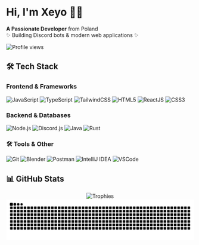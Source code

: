 # Hi, I'm Xeyo 👨‍💻

**A Passionate Developer** from Poland  
✨ Building Discord bots & modern web applications ✨  

![Profile views](https://komarev.com/ghpvc/?username=Xeyo-Developer&label=Profile%20views&color=0e75b6&style=flat)  

## 🛠️ Tech Stack

### **Frontend & Frameworks**  
![JavaScript](https://img.shields.io/badge/JavaScript-F7DF1E?style=for-the-badge&logo=javascript&logoColor=black)
![TypeScript](https://img.shields.io/badge/TypeScript-3178C6?style=for-the-badge&logo=typescript&logoColor=white)
![TailwindCSS](https://img.shields.io/badge/Tailwind_CSS-06B6D4?style=for-the-badge&logo=tailwind-css&logoColor=white)
![HTML5](https://img.shields.io/badge/HTML5-E34F26?style=for-the-badge&logo=html5&logoColor=white)
![ReactJS](https://img.shields.io/badge/React-61DAFB?style=for-the-badge&logo=react&logoColor=black)
![CSS3](https://img.shields.io/badge/CSS3-1572B6?style=for-the-badge&logo=css3&logoColor=white)

### **Backend & Databases**  
![Node.js](https://img.shields.io/badge/Node.js-339933?style=for-the-badge&logo=nodedotjs&logoColor=white)
![Discord.js](https://img.shields.io/badge/Discord.js-5865F2?style=for-the-badge&logo=discord&logoColor=white)
![Java](https://img.shields.io/badge/Java-ED8B00?style=for-the-badge&logo=openjdk&logoColor=white)
![Rust](https://img.shields.io/badge/Rust-F74C00?style=for-the-badge&logo=rust&logoColor=white)

### **🛠️ Tools & Other**  
![Git](https://img.shields.io/badge/Git-F05032?style=for-the-badge&logo=git&logoColor=white)
![Blender](https://img.shields.io/badge/Blender-F5792A?style=for-the-badge&logo=blender&logoColor=white)
![Postman](https://img.shields.io/badge/Postman-FF6C37?style=for-the-badge&logo=postman&logoColor=white)
![IntelliJ IDEA](https://img.shields.io/badge/IntelliJ_IDEA-9B58B0?style=for-the-badge&logo=intellij-idea&logoColor=white)
![VSCode](https://img.shields.io/badge/VSCode-007ACC?style=for-the-badge&logo=visual-studio-code&logoColor=white)

## 📊 GitHub Stats  

<div align="center">
  <img src="https://github-profile-trophy.vercel.app/?username=Xeyo-Developer&theme=darkhub&no-frame=true&row=1&column=6&margin-w=15&margin-h=15" alt="Trophies" height="150" />
  <img src="https://raw.githubusercontent.com/MaV124004/MaV124004/output/snake.svg" alt="Snake animation" />
</div>
